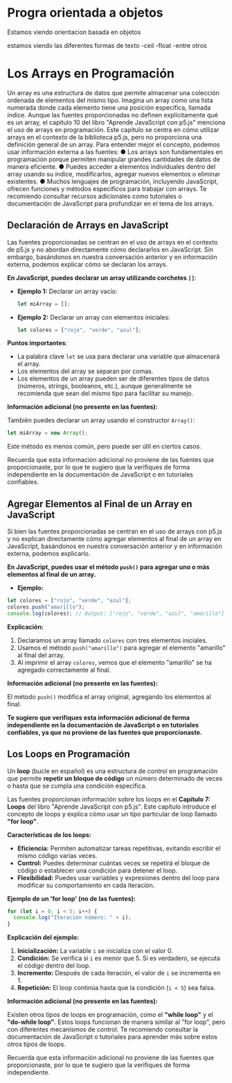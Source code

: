 # Progra orientada a objetos

Estamos viendo orientacion basada en objetos

estamos viendo las diferentes formas de texto -ceil -float -entre otros

# Los Arrays en Programación

Un array es una estructura de datos que permite almacenar una colección ordenada de elementos del mismo tipo. Imagina un array como una lista numerada donde cada elemento tiene una posición específica, llamada índice.
Aunque las fuentes proporcionadas no definen explícitamente qué es un array, el capítulo 10 del libro "Aprende JavaScript con p5.js" menciona el uso de arrays en programación. Este capítulo se centra en cómo utilizar arrays en el contexto de la biblioteca p5.js, pero no proporciona una definición general de un array.
Para entender mejor el concepto, podemos usar información externa a las fuentes:
● Los arrays son fundamentales en programación porque permiten manipular grandes cantidades de datos de manera eficiente.
● Puedes acceder a elementos individuales dentro del array usando su índice, modificarlos, agregar nuevos elementos o eliminar existentes.
● Muchos lenguajes de programación, incluyendo JavaScript, ofrecen funciones y métodos específicos para trabajar con arrays.
Te recomiendo consultar recursos adicionales como tutoriales o documentación de JavaScript para profundizar en el tema de los arrays.

## Declaración de Arrays en JavaScript

Las fuentes proporcionadas se centran en el uso de arrays en el contexto de p5.js y no abordan directamente cómo declararlos en JavaScript. Sin embargo, basándonos en nuestra conversación anterior y en información externa, podemos explicar cómo se declaran los arrays.

**En JavaScript, puedes declarar un array utilizando corchetes `[]`**:

- **Ejemplo 1:** Declarar un array vacío:

  ```javascript
  let miArray = [];
  ```

- **Ejemplo 2:** Declarar un array con elementos iniciales:
  ```javascript
  let colores = ["rojo", "verde", "azul"];
  ```

**Puntos importantes**:

- La palabra clave `let` se usa para declarar una variable que almacenará el array.
- Los elementos del array se separan por comas.
- Los elementos de un array pueden ser de diferentes tipos de datos (números, strings, booleanos, etc.), aunque generalmente se recomienda que sean del mismo tipo para facilitar su manejo.

**Información adicional (no presente en las fuentes):**

También puedes declarar un array usando el constructor `Array()`:

```javascript
let miArray = new Array();
```

Este método es menos común, pero puede ser útil en ciertos casos.

Recuerda que esta información adicional no proviene de las fuentes que proporcionaste, por lo que te sugiero que la verifiques de forma independiente en la documentación de JavaScript o en tutoriales confiables.

## Agregar Elementos al Final de un Array en JavaScript

Si bien las fuentes proporcionadas se centran en el uso de arrays con p5.js y no explican directamente cómo agregar elementos al final de un array en JavaScript, basándonos en nuestra conversación anterior y en información externa, podemos explicarlo.

**En JavaScript, puedes usar el método `push()` para agregar uno o más elementos al final de un array.**

- **Ejemplo:**

```javascript
let colores = ["rojo", "verde", "azul"];
colores.push("amarillo");
console.log(colores); // Output: ["rojo", "verde", "azul", "amarillo"]
```

**Explicación:**

1.  Declaramos un array llamado `colores` con tres elementos iniciales.
2.  Usamos el método `push("amarillo")` para agregar el elemento "amarillo" al final del array.
3.  Al imprimir el array `colores`, vemos que el elemento "amarillo" se ha agregado correctamente al final.

**Información adicional (no presente en las fuentes):**

El método `push()` modifica el array original, agregando los elementos al final.

**Te sugiero que verifiques esta información adicional de forma independiente en la documentación de JavaScript o en tutoriales confiables, ya que no proviene de las fuentes que proporcionaste.**

## Los Loops en Programación

Un **loop** (bucle en español) es una estructura de control en programación que permite **repetir un bloque de código** un número determinado de veces o hasta que se cumpla una condición específica.

Las fuentes proporcionan información sobre los loops en el **Capítulo 7: Loops** del libro "Aprende JavaScript con p5.js". Este capítulo introduce el concepto de loops y explica cómo usar un tipo particular de loop llamado **"for loop"**.

**Características de los loops:**

- **Eficiencia:** Permiten automatizar tareas repetitivas, evitando escribir el mismo código varias veces.
- **Control:** Puedes determinar cuántas veces se repetirá el bloque de código o establecer una condición para detener el loop.
- **Flexibilidad:** Puedes usar variables y expresiones dentro del loop para modificar su comportamiento en cada iteración.

**Ejemplo de un 'for loop' (no de las fuentes):**

```javascript
for (let i = 0; i < 5; i++) {
  console.log("Iteración número: " + i);
}
```

**Explicación del ejemplo:**

1. **Inicialización:** La variable `i` se inicializa con el valor 0.
2. **Condición:** Se verifica si `i` es menor que 5. Si es verdadero, se ejecuta el código dentro del loop.
3. **Incremento:** Después de cada iteración, el valor de `i` se incrementa en 1.
4. **Repetición:** El loop continúa hasta que la condición (`i < 5`) sea falsa.

**Información adicional (no presente en las fuentes):**

Existen otros tipos de loops en programación, como el **"while loop"** y el **"do-while loop"**. Estos loops funcionan de manera similar al "for loop", pero con diferentes mecanismos de control. Te recomiendo consultar la documentación de JavaScript o tutoriales para aprender más sobre estos otros tipos de loops.

Recuerda que esta información adicional no proviene de las fuentes que proporcionaste, por lo que te sugiero que la verifiques de forma independiente.
